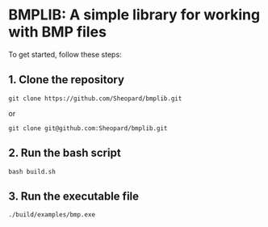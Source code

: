 # BMPLIB: A simple library for working with BMP files

To get started, follow these steps:

## 1. Clone the repository

```
git clone https://github.com/Sheopard/bmplib.git
```

or

```
git clone git@github.com:Sheopard/bmplib.git
```

## 2. Run the bash script

```
bash build.sh
```

## 3. Run the executable file

```
./build/examples/bmp.exe
```

